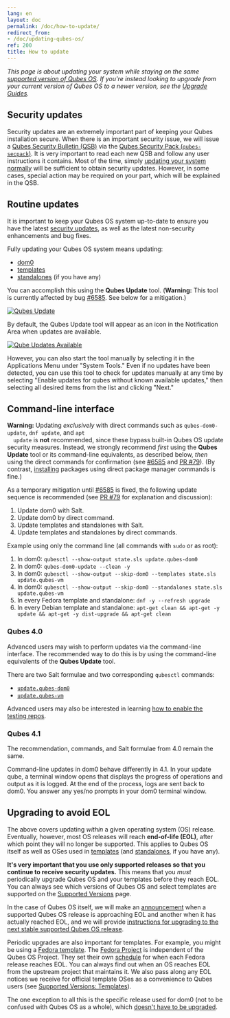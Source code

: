 ```yaml
---
lang: en
layout: doc
permalink: /doc/how-to-update/
redirect_from:
- /doc/updating-qubes-os/
ref: 200
title: How to update
---
```


*This page is about updating your system while staying on the same [supported
version of Qubes OS](/doc/supported-releases/#qubes-os). If you're instead
looking to upgrade from your current version of Qubes OS to a newer version,
see the [Upgrade Guides](/doc/upgrade/).*

## Security updates

Security updates are an extremely important part of keeping your Qubes
installation secure. When there is an important security issue, we will issue a
[Qubes Security Bulletin (QSB)](/security/qsb/) via the [Qubes Security
Pack (`qubes-secpack`)](/security/pack/). It is very important to read each new
QSB and follow any user instructions it contains. Most of the time, simply
[updating your system normally](#routine-updates) will be sufficient to obtain
security updates. However, in some cases, special action may be required on
your part, which will be explained in the QSB.

## Routine updates

It is important to keep your Qubes OS system up-to-date to ensure you have the
latest [security updates](#security-updates), as well as the latest
non-security enhancements and bug fixes.

Fully updating your Qubes OS system means updating:

- [dom0](/doc/glossary/#dom0)
- [templates](/doc/glossary/#template)
- [standalones](/doc/glossary/#standalone) (if you have any)

You can accomplish this using the **Qubes Update** tool. (**Warning:** This
tool is currently affected by bug
[#6585](https://github.com/QubesOS/qubes-issues/issues/6585). See below for a
mitigation.)

[![Qubes Update](/attachment/doc/r4.0-software-update.png)](/attachment/doc/r4.0-software-update.png)

By default, the Qubes Update tool will appear as an icon in the Notification
Area when updates are available.

[![Qube Updates Available](/attachment/doc/r4.0-qube-updates-available.png)](/attachment/doc/r4.0-qube-updates-available.png)

However, you can also start the tool manually by selecting it in the
Applications Menu under "System Tools." Even if no updates have been detected,
you can use this tool to check for updates manually at any time by selecting
"Enable updates for qubes without known available updates," then selecting all
desired items from the list and clicking "Next."

## Command-line interface

<div class="alert alert-danger" role="alert">
  <i class="fa fa-exclamation-triangle"></i>
  <b>Warning:</b> Updating <em>exclusively</em> with direct commands such as
  <code>qubes-dom0-update</code>, <code>dnf update</code>, and <code>apt
  update</code> is <b>not</b> recommended, since these bypass built-in Qubes OS
  update security measures. Instead, we strongly recommend <em>first</em> using
  the <b>Qubes Update</b> tool or its command-line equivalents, as described
  below, <em>then</em> using the direct commands for confirmation (see <a
  href="https://github.com/QubesOS/qubes-issues/issues/6585">#6585</a> and <a
  href="https://github.com/QubesOS/qubes-posts/pull/79">PR #79</a>). (By
  contrast, <a href="/doc/how-to-install-software/">installing</a> packages
  using direct package manager commands is fine.)
</div>

As a temporary mitigation until
[#6585](https://github.com/QubesOS/qubes-issues/issues/6585) is fixed, the
following update sequence is recommended (see
[PR #79](https://github.com/QubesOS/qubes-posts/pull/79)
for explanation and discussion):

1. Update dom0 with Salt.
2. Update dom0 by direct command.
3. Update templates and standalones with Salt.
4. Update templates and standalones by direct commands.

Example using only the command line (all commands with `sudo` or as root):

1. In dom0: `qubesctl --show-output state.sls update.qubes-dom0`
2. In dom0: `qubes-dom0-update --clean -y`
3. In dom0: `qubesctl --show-output --skip-dom0 --templates state.sls
   update.qubes-vm`
4. In dom0: `qubesctl --show-output --skip-dom0 --standalones state.sls
   update.qubes-vm`
5. In every Fedora template and standalone: `dnf -y --refresh upgrade`
6. In every Debian template and standalone: `apt-get clean && apt-get -y update
   && apt-get -y dist-upgrade && apt-get clean`

### Qubes 4.0

Advanced users may wish to perform updates via the command-line interface. The
recommended way to do this is by using the command-line equivalents of the
**Qubes Update** tool.

There are two Salt formulae and two corresponding `qubesctl` commands:
 - [`update.qubes-dom0`](/doc/salt/#updatequbes-dom0)
 - [`update.qubes-vm`](/doc/salt/#updatequbes-vm)

Advanced users may also be interested in learning [how to enable the
testing repos](/doc/testing/).

### Qubes 4.1

The recommendation, commands, and Salt formulae from 4.0 remain the same.

Command-line updates in dom0 behave differently in 4.1. In your update qube, a
terminal window opens that displays the progress of operations and output as it
is logged. At the end of the process, logs are sent back to dom0. You answer any
yes/no prompts in your dom0 terminal window.

## Upgrading to avoid EOL

The above covers updating *within* a given operating system (OS) release.
Eventually, however, most OS releases will reach **end-of-life (EOL)**, after
which point they will no longer be supported. This applies to Qubes OS itself
as well as OSes used in [templates](/doc/templates/) (and
[standalones](/doc/standalones-and-hvms/), if you have any).

**It's very important that you use only supported releases so that you continue
to receive security updates.** This means that you *must* periodically upgrade
Qubes OS and your templates before they reach EOL. You can always see which
versions of Qubes OS and select templates are supported on the [Supported
Versions](/doc/supported-releases/) page.

In the case of Qubes OS itself, we will make an
[announcement](/news/categories/#releases) when a supported Qubes OS release is
approaching EOL and another when it has actually reached EOL, and we will
provide [instructions for upgrading to the next stable supported Qubes OS
release](/doc/upgrade/).

Periodic upgrades are also important for templates. For example, you might be
using a [Fedora template](/doc/templates/fedora/). The [Fedora
Project](https://getfedora.org/) is independent of the Qubes OS Project. They
set their own
[schedule](https://fedoraproject.org/wiki/Fedora_Release_Life_Cycle#Maintenance_Schedule)
for when each Fedora release reaches EOL. You can always find out when an OS
reaches EOL from the upstream project that maintains it. We also pass along any
EOL notices we receive for official template OSes as a convenience to Qubes
users (see [Supported Versions:
Templates](/doc/supported-releases/#templates)).

The one exception to all this is the specific release used for dom0 (not to be
confused with Qubes OS as a whole), which [doesn't have to be
upgraded](/doc/supported-releases/#note-on-dom0-and-eol).
